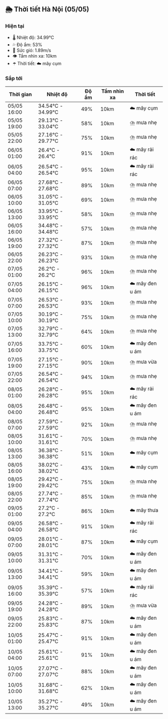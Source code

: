 ## 🌦️ Thời tiết Hà Nội (05/05)

### Hiện tại

- 🌡️ Nhiệt độ: 34.99℃
- 💦 Độ ẩm: 53%
- 💨 Sức gió: 1.89m/s
- 👁️ Tầm nhìn xa: 10km
- ☂️ Thời tiết: ☁️ mây cụm

### Sắp tới

| Thời gian | Nhiệt độ | Độ ẩm | Tầm nhìn xa | Thời tiết |
| --- | --- | --- | --- | --- |
| 05/05 16:00 | 34.54℃ - 34.99℃ | 49% | 10km | ☁️ mây cụm |
| 05/05 19:00 | 29.13℃ - 33.04℃ | 58% | 10km | ⛈️ mưa nhẹ |
| 05/05 22:00 | 27.16℃ - 29.77℃ | 75% | 10km | ⛈️ mưa nhẹ |
| 06/05 01:00 | 26.4℃ - 26.4℃ | 91% | 10km | ☁️ mây rải rác |
| 06/05 04:00 | 26.54℃ - 26.54℃ | 95% | 10km | ☁️ mây rải rác |
| 06/05 07:00 | 27.68℃ - 27.68℃ | 89% | 10km | ⛈️ mưa nhẹ |
| 06/05 10:00 | 31.05℃ - 31.05℃ | 69% | 10km | ⛈️ mưa nhẹ |
| 06/05 13:00 | 33.95℃ - 33.95℃ | 58% | 10km | ⛈️ mưa nhẹ |
| 06/05 16:00 | 34.48℃ - 34.48℃ | 57% | 10km | ⛈️ mưa nhẹ |
| 06/05 19:00 | 27.32℃ - 27.32℃ | 87% | 10km | ⛈️ mưa nhẹ |
| 06/05 22:00 | 26.23℃ - 26.23℃ | 93% | 10km | ⛈️ mưa nhẹ |
| 07/05 01:00 | 26.2℃ - 26.2℃ | 96% | 10km | ⛈️ mưa nhẹ |
| 07/05 04:00 | 26.15℃ - 26.15℃ | 96% | 10km | ☁️ mây đen u ám |
| 07/05 07:00 | 26.53℃ - 26.53℃ | 93% | 10km | ⛈️ mưa nhẹ |
| 07/05 10:00 | 30.19℃ - 30.19℃ | 75% | 10km | ⛈️ mưa nhẹ |
| 07/05 13:00 | 32.79℃ - 32.79℃ | 64% | 10km | ⛈️ mưa nhẹ |
| 07/05 16:00 | 33.75℃ - 33.75℃ | 60% | 10km | ☁️ mây đen u ám |
| 07/05 19:00 | 27.15℃ - 27.15℃ | 90% | 10km | ⛈️ mưa vừa |
| 07/05 22:00 | 26.54℃ - 26.54℃ | 94% | 10km | ⛈️ mưa nhẹ |
| 08/05 01:00 | 26.28℃ - 26.28℃ | 95% | 10km | ☁️ mây rải rác |
| 08/05 04:00 | 26.48℃ - 26.48℃ | 95% | 10km | ☁️ mây đen u ám |
| 08/05 07:00 | 27.59℃ - 27.59℃ | 92% | 10km | ⛈️ mưa nhẹ |
| 08/05 10:00 | 31.61℃ - 31.61℃ | 70% | 10km | ⛈️ mưa nhẹ |
| 08/05 13:00 | 36.38℃ - 36.38℃ | 51% | 10km | ☁️ mây cụm |
| 08/05 16:00 | 38.02℃ - 38.02℃ | 43% | 10km | ☁️ mây cụm |
| 08/05 19:00 | 29.42℃ - 29.42℃ | 75% | 10km | ⛈️ mưa nhẹ |
| 08/05 22:00 | 27.74℃ - 27.74℃ | 85% | 10km | ⛈️ mưa nhẹ |
| 09/05 01:00 | 27.2℃ - 27.2℃ | 86% | 10km | ☁️ mây thưa |
| 09/05 04:00 | 26.58℃ - 26.58℃ | 91% | 10km | ☁️ mây rải rác |
| 09/05 07:00 | 28.01℃ - 28.01℃ | 87% | 10km | ☁️ mây cụm |
| 09/05 10:00 | 31.31℃ - 31.31℃ | 70% | 10km | ☁️ mây đen u ám |
| 09/05 13:00 | 34.41℃ - 34.41℃ | 59% | 10km | ☁️ mây đen u ám |
| 09/05 16:00 | 35.39℃ - 35.39℃ | 57% | 10km | ☁️ mây rải rác |
| 09/05 19:00 | 24.28℃ - 24.28℃ | 89% | 10km | ⛈️ mưa vừa |
| 09/05 22:00 | 25.83℃ - 25.83℃ | 87% | 10km | ☁️ mây đen u ám |
| 10/05 01:00 | 25.47℃ - 25.47℃ | 91% | 10km | ☁️ mây đen u ám |
| 10/05 04:00 | 25.61℃ - 25.61℃ | 91% | 10km | ☁️ mây đen u ám |
| 10/05 07:00 | 27.07℃ - 27.07℃ | 88% | 10km | ☁️ mây đen u ám |
| 10/05 10:00 | 31.68℃ - 31.68℃ | 62% | 10km | ☁️ mây đen u ám |
| 10/05 13:00 | 35.27℃ - 35.27℃ | 49% | 10km | ☁️ mây đen u ám |
